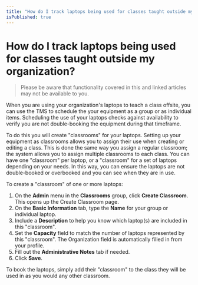 ```yaml
---
title: "How do I track laptops being used for classes taught outside my organization?"
isPublished: true
---
```


# How do I track laptops being used for classes taught outside my organization?

> Please be aware that functionality covered in this and linked articles may not be available to you.

When you are using your organization's laptops to teach a class offsite, you can use the TMS to schedule the your equipment as a group or as individual items. Scheduling the use of your laptops checks against availability to verify you are not double-booking the equipment during that timeframe.  

 To do this you will create "classrooms" for your laptops. Setting up your equipment as classrooms allows you to assign their use when creating or editing a class. This is done the same way you assign a regular classroom; the system allows you to assign multiple classrooms to each class. You can have one "classroom" per laptop, or a "classroom" for a set of laptops depending on your needs. In this way, you can ensure the laptops are not double-booked or overbooked and you can see when they are in use. 

To create a "classroom" of one or more laptops: 
1. On the **Admin** menu in the **Classrooms** group, click **Create Classroom**. This opens up the Create Classroom page. 
1. On the **Basic Information** tab, type the **Name** for your group or individual laptop. 
1. Include a **Description** to help you know which laptop(s) are included in this "classroom".  
1. Set the **Capacity** field to match the number of laptops represented by this "classroom". The Organization field is automatically filled in from your profile. 
1. Fill out the **Administrative Notes** tab if needed.
1. Click **Save**. 

To book the laptops, simply add their "classroom" to the class they will be used in as you would any other classroom.
